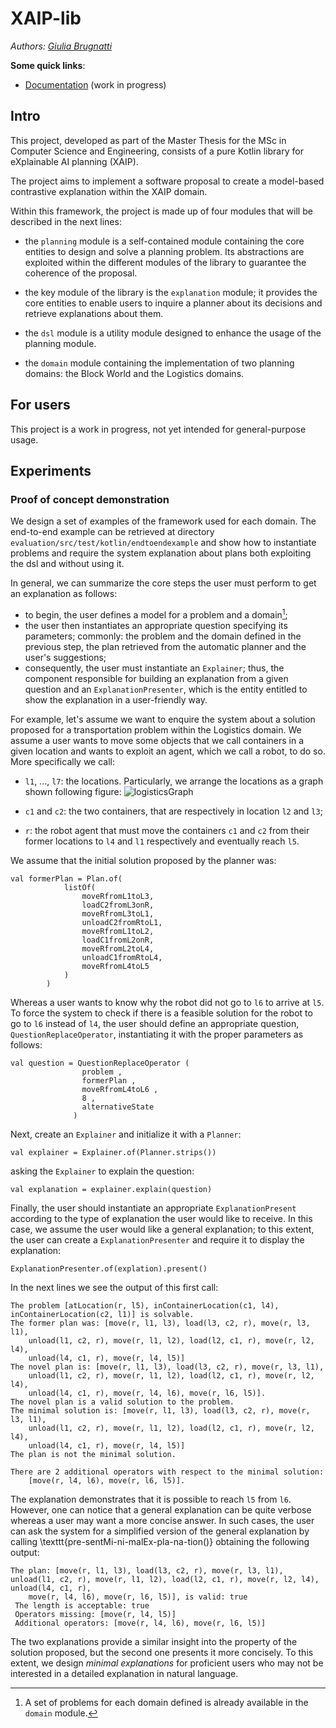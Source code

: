 # XAIP-lib

*Authors:
[Giulia Brugnatti](https://github.com/giuliab97)*


**Some quick links**:
- [Documentation](https://giuliab97.github.io/xaip-lib/) (work in progress)

## Intro

This project, developed as part of the Master Thesis for the MSc in Computer Science and Engineering, consists of a pure Kotlin library for eXplainable AI planning (XAIP).

The project aims to implement a software proposal to create a model-based contrastive explanation within the XAIP domain.

Within this framework, the project is made up of four modules that will be described in the next lines:

- the `planning` module is a self-contained module containing the core entities to design and solve a planning problem.
Its abstractions are exploited within the different modules of the library to guarantee the coherence of the proposal.

- the key module of the library is the `explanation` module; it provides the core entities to enable users to inquire a planner about its decisions and retrieve explanations about them.

- the `dsl` module is a utility module designed to enhance the usage of the planning module.

- the `domain` module containing the implementation of two planning domains: the Block World and the Logistics domains.


## For users

This project is a work in progress, not yet intended for general-purpose usage.

## Experiments

### Proof of concept demonstration

We design a set of examples of the framework used for each domain.
The end-to-end example can be retrieved at directory `evaluation/src/test/kotlin/endtoendexample` and show how to instantiate problems and require the system explanation about plans both exploiting the dsl and without using it.

In general, we can summarize the core steps the user must perform to get an explanation as follows:
- to begin, the user defines a model for a problem and a domain[^1];
- the user then instantiates an appropriate question specifying its parameters; commonly: the problem and the domain defined in the previous step, the plan retrieved from the automatic planner and the user's suggestions;
- consequently, the user must instantiate an `Explainer`; thus, the component responsible for building an explanation from a given question and an `ExplanationPresenter`, which is the entity entitled to show the explanation in a user-friendly way.

For example, let's assume we want to enquire the system about a solution proposed for a transportation problem within the Logistics domain.
We assume a user wants to move some objects that we call containers in a given location and wants to exploit an agent, which we call a robot, to do so.
More specifically we call:
- `l1`, ..., `l7`: the locations. Particularly, we arrange the locations as a graph shown following figure:
![logisticsGraph](https://user-images.githubusercontent.com/60556203/221888187-64ebd69f-6c67-43ba-a650-5a8549e6aed2.png)

- `c1` and `c2`: the two containers, that are respectively in location `l2` and `l3`;
- `r`: the robot agent that must move the containers `c1` and `c2` from their former locations to `l4` and `l1` respectively and eventually reach `l5`.

We assume that the initial solution proposed by the planner was:
```
val formerPlan = Plan.of(
            listOf(
                moveRfromL1toL3,
                loadC2fromL3onR,
                moveRfromL3toL1,
                unloadC2fromRtoL1,
                moveRfromL1toL2,
                loadC1fromL2onR,
                moveRfromL2toL4,
                unloadC1fromRtoL4,
                moveRfromL4toL5
            )
        )
```
Whereas a user wants to know why the robot did not go to `l6` to arrive at `l5`.
To force the system to check if there is a feasible solution for the robot to go to `l6` instead of `l4`, the user should define an appropriate question, `QuestionReplaceOperator`, instantiating it with the proper parameters as follows:
```
val question = QuestionReplaceOperator (
                problem ,
                formerPlan ,
                moveRfromL4toL6 ,
                8 ,
                alternativeState
              )
```
Next, create an `Explainer` and initialize it with a `Planner`:
```
val explainer = Explainer.of(Planner.strips())
```

asking the `Explainer` to explain the question:
```
val explanation = explainer.explain(question)
```
Finally, the user should instantiate an appropriate `ExplanationPresent` according to the type of explanation the user would like to receive. In this case, we assume the user would like a general explanation; to this extent, the user can create a `ExplanationPresenter` and require it to display the explanation:
```
ExplanationPresenter.of(explation).present()
```
In the next lines we see the output of this first call:
```
The problem [atLocation(r, l5), inContainerLocation(c1, l4), inContainerLocation(c2, l1)] is solvable.
The former plan was: [move(r, l1, l3), load(l3, c2, r), move(r, l3, l1),
    unload(l1, c2, r), move(r, l1, l2), load(l2, c1, r), move(r, l2, l4), 
    unload(l4, c1, r), move(r, l4, l5)]
The novel plan is: [move(r, l1, l3), load(l3, c2, r), move(r, l3, l1),
    unload(l1, c2, r), move(r, l1, l2), load(l2, c1, r), move(r, l2, l4), 
    unload(l4, c1, r), move(r, l4, l6), move(r, l6, l5)].
The novel plan is a valid solution to the problem.
The minimal solution is: [move(r, l1, l3), load(l3, c2, r), move(r, l3, l1), 
    unload(l1, c2, r), move(r, l1, l2), load(l2, c1, r), move(r, l2, l4), 
    unload(l4, c1, r), move(r, l4, l5)]
The plan is not the minimal solution.

There are 2 additional operators with respect to the minimal solution: 
    [move(r, l4, l6), move(r, l6, l5)].
```
The explanation demonstrates that it is possible to reach `l5` from `l6`. However, one can notice that a general explanation can be quite verbose whereas a user may want a more concise answer.
In such cases, the user can ask the system for a simplified version of the general explanation by calling \texttt{pre\-sentMi\-ni\-malEx\-pla\-na\-tion()} obtaining the following output:
```
The plan: [move(r, l1, l3), load(l3, c2, r), move(r, l3, l1), unload(l1, c2, r), move(r, l1, l2), load(l2, c1, r), move(r, l2, l4), unload(l4, c1, r), 
    move(r, l4, l6), move(r, l6, l5)], is valid: true
 The length is acceptable: true
 Operators missing: [move(r, l4, l5)]
 Additional operators: [move(r, l4, l6), move(r, l6, l5)]
``` 
The two explanations provide a similar insight into the property of the solution proposed, but the second one presents it more concisely.
To this extent, we design *minimal explanations* for proficient users who may not be interested in a detailed explanation in natural language.

[^1]: A set of problems for each domain defined is already available in the `domain` module.

